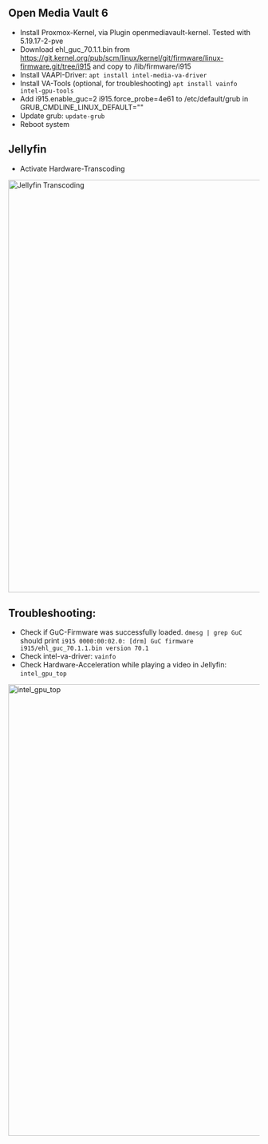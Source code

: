 
## Open Media Vault 6
- Install Proxmox-Kernel, via Plugin openmediavault-kernel. Tested with 5.19.17-2-pve
- Download ehl_guc_70.1.1.bin from https://git.kernel.org/pub/scm/linux/kernel/git/firmware/linux-firmware.git/tree/i915 and copy to /lib/firmware/i915
- Install VAAPI-Driver: `apt install intel-media-va-driver`
- Install VA-Tools (optional, for troubleshooting) `apt install vainfo intel-gpu-tools`
- Add i915.enable_guc=2 i915.force_probe=4e61 to /etc/default/grub in GRUB_CMDLINE_LINUX_DEFAULT=""
- Update grub: `update-grub`
- Reboot system

## Jellyfin
- Activate Hardware-Transcoding
<img width="827" alt="Jellyfin Transcoding" src="https://user-images.githubusercontent.com/78471292/220912606-059ea87f-f051-485f-9050-ab0cd2815538.png">

## Troubleshooting:
- Check if GuC-Firmware was successfully loaded. `dmesg | grep GuC` should print `i915 0000:00:02.0: [drm] GuC firmware i915/ehl_guc_70.1.1.bin version 70.1`
- Check intel-va-driver: `vainfo`
- Check Hardware-Acceleration while playing a video in Jellyfin: `intel_gpu_top`
<img width="905" alt="intel_gpu_top" src="https://user-images.githubusercontent.com/78471292/220913855-8486e22c-ec14-44e7-a651-b1f456878ec1.png">
